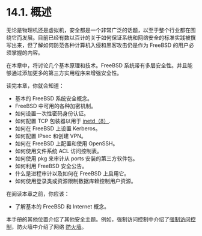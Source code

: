 # 14.1. 概述


无论是物理机还是虚拟机，安全都是一个非常广泛的话题，以至于整个行业都在围绕它而发展。目前已经有数以百计的关于如何保证系统和网络安全的标准实践被撰写出来，但了解如何防范各种计算机入侵和黑客攻击仍是作为 FreeBSD 的用户必须掌握的内容。

在本章中，将讨论几个基本原理和技术。FreeBSD 系统带有多层安全性。并且能够通过添加更多的第三方实用程序来增强安全性。

读完本章，你就会知道：

- 基本的 FreeBSD 系统安全概念。
- FreeBSD 中可用的各种加密机制。
- 如何设置一次性密码身份认证。
- 如何配置 TCP 包装器以用于 [inetd（8）](https://www.freebsd.org/cgi/man.cgi?query=inetd&sektion=8&format=html).
- 如何在 FreeBSD 上设置 Kerberos。
- 如何配置 IPsec 和创建 VPN。
- 如何在 FreeBSD 上配置和使用 OpenSSH。
- 如何使用文件系统 ACL 访问控制表。
- 如何使用 pkg 来审计从 ports 安装的第三方软件包。
- 如何利用 FreeBSD 安全公告。
- 什么是进程审计以及如何在 FreeBSD 上启用它。
- 如何使用登录类或资源限制数据库赖控制用户资源。

在阅读本章之前，你应该：

- 了解基本的 FreeBSD 和 Internet 概念。

本手册的其他位置介绍了其他安全主题。例如，强制访问控制中介绍了[强制访问控制](https://docs.freebsd.org/en/books/handbook/mac/index.html#mac)，防火墙中介绍了网络 [防火墙](https://docs.freebsd.org/en/books/handbook/firewalls/index.html#firewalls)。
